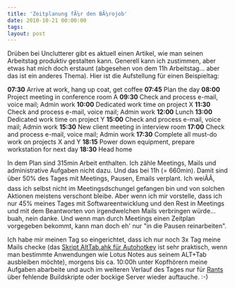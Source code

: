 ```yaml
---
title: 'Zeitplanung fÃ¼r den BÃ¼rojob'
date: 2010-10-21 00:00:00 
tags: 
layout: post
---
```

Drüben bei Unclutterer gibt es aktuell einen Artikel, wie man seinen Arbeitstag produktiv gestalten kann. Generell kann ich zustimmen, aber etwas hat mich doch erstaunt (abgesehen von dem 11h Arbeitstag... aber das ist ein anderes Thema). Hier ist die Aufstellung für einen Beispieltag:

<strong>07:30</strong> Arrive at work, hang up coat, get coffee
<strong>07:45</strong> Plan the day
<strong>08:00</strong> Project meeting in conference room A
<strong>09:30</strong> Check and process e-mail, voice mail; Admin work
<strong>10:00</strong> Dedicated work time on project X
<strong>11:30</strong> Check and process e-mail, voice mail; Admin work
<strong>12:00</strong> Lunch
<strong>13:00</strong> Dedicated work time on project Y
<strong>15:00</strong> Check and process e-mail, voice mail; Admin work
<strong>15:30</strong> New client meeting in interview room
<strong>17:00</strong> Check and process e-mail, voice mail; Admin work
<strong>17:30</strong> Complete all must-do work on projects X and Y
<strong>18:15</strong> Power down equipment, prepare workstation for next day
<strong>18:30</strong> Head home

In dem Plan sind 315min Arbeit enthalten. Ich zähle Meetings, Mails und administrative Aufgaben nicht dazu. Und das bei 11h (= 660min). Damit sind über 50% des Tages mit Meetings, Pausen, Emails verplant. Ich weiÃÂ, dass ich selbst nicht im Meetingsdschungel gefangen bin und von solchen Aktionen meistens verschont bleibe. Aber wenn ich mir vorstelle, dass ich nur 45% meines Tages mit Softwareentwicklung und den Rest in Meetings und mit dem Beantworten von irgendwelchen Mails verbringen würde... buah, nein danke. Und wenn man durch Meetings einen Zeitplan vorgegeben bekommt, kann man doch eh' nur "in die Pausen reinarbeiten".

Ich habe mir meinen Tag so eingerichtet, dass ich nur noch 3x Tag meine Mails checke (das <a href="http://www.autohotkey.com/forum/topic6422.html" target="_blank">Skript AltTab.ahk für Autohotkey</a> ist sehr praktisch, wenn man bestimmte Anwendungen wie Lotus Notes aus seinem ALT+Tab ausbleiben möchte), morgens bis ca. 10:00h unter Kopfhörern meine Aufgaben abarbeite und auch im weiteren Verlauf des Tages nur für <a href="http://dict.leo.org/ende?search=rant" target="_blank">Rants</a> über fehlende Buildskripte oder bockige Server wieder auftauche. :-)
